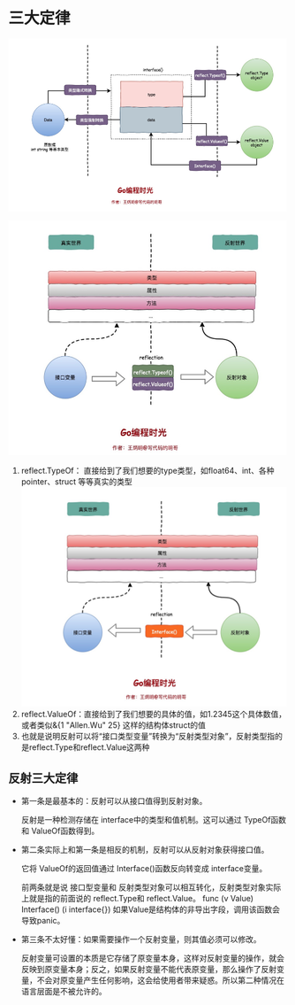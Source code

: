 # 三大定律

![转换关系](.img/law_relation.png)

![](.img/firstlaw.png)
1. reflect.TypeOf： 直接给到了我们想要的type类型，如float64、int、各种pointer、struct 等等真实的类型
![](.img/secondLaw.png)
2. reflect.ValueOf：直接给到了我们想要的具体的值，如1.2345这个具体数值，或者类似&{1 "Allen.Wu" 25} 这样的结构体struct的值
3. 也就是说明反射可以将“接口类型变量”转换为“反射类型对象”，反射类型指的是reflect.Type和reflect.Value这两种


## 反射三大定律

- 第一条是最基本的：反射可以从接口值得到反射对象。

    反射是一种检测存储在 interface中的类型和值机制。这可以通过 TypeOf函数和 ValueOf函数得到。

- 第二条实际上和第一条是相反的机制，反射可以从反射对象获得接口值。

    它将 ValueOf的返回值通过 Interface()函数反向转变成 interface变量。

    前两条就是说 接口型变量和 反射类型对象可以相互转化，反射类型对象实际上就是指的前面说的 reflect.Type和 reflect.Value。
    func (v Value) Interface() (i interface{})  如果Value是结构体的非导出字段，调用该函数会导致panic。

- 第三条不太好懂：如果需要操作一个反射变量，则其值必须可以修改。

    反射变量可设置的本质是它存储了原变量本身，这样对反射变量的操作，就会反映到原变量本身；反之，如果反射变量不能代表原变量，那么操作了反射变量，不会对原变量产生任何影响，这会给使用者带来疑惑。所以第二种情况在语言层面是不被允许的。

